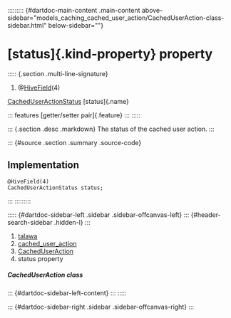 ::::::::: {#dartdoc-main-content .main-content above-sidebar="models_caching_cached_user_action/CachedUserAction-class-sidebar.html" below-sidebar=""}
<div>

# [status]{.kind-property} property

</div>

::::: {.section .multi-line-signature}
<div>

1.  @[HiveField](https://pub.dev/documentation/hive/2.2.3/hive/HiveField-class.html)(4)

</div>

[CachedUserActionStatus](../../enums_enums/CachedUserActionStatus.html)
[status]{.name}

::: features
[getter/setter pair]{.feature}
:::
:::::

::: {.section .desc .markdown}
The status of the cached user action.
:::

::: {#source .section .summary .source-code}
## Implementation

``` language-dart
@HiveField(4)
CachedUserActionStatus status;
```
:::
:::::::::

::::: {#dartdoc-sidebar-left .sidebar .sidebar-offcanvas-left}
::: {#header-search-sidebar .hidden-l}
:::

1.  [talawa](../../index.html)
2.  [cached_user_action](../../models_caching_cached_user_action/)
3.  [CachedUserAction](../../models_caching_cached_user_action/CachedUserAction-class.html)
4.  status property

##### CachedUserAction class

::: {#dartdoc-sidebar-left-content}
:::
:::::

::: {#dartdoc-sidebar-right .sidebar .sidebar-offcanvas-right}
:::

